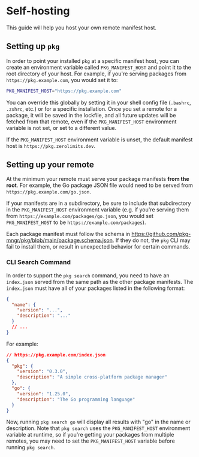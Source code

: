 # Self-hosting

This guide will help you host your own remote manifest host.

## Setting up `pkg`

In order to point your installed `pkg` at a specific manifest host, you can create an environment variable called `PKG_MANIFEST_HOST` and point it to the root directory of your host. For example, if you're serving packages from `https://pkg.example.com`, you would set it to:

```sh
PKG_MANIFEST_HOST="https://pkg.example.com"
```

You can override this globally by setting it in your shell config file (`.bashrc`, `.zshrc`, etc.) or for a specific installation. Once you set a remote for a package, it will be saved in the lockfile, and all future updates will be fetched from that remote, even if the `PKG_MANIFEST_HOST` environment variable is not set, or set to a different value.

If the `PKG_MANIFEST_HOST` environment variable is unset, the default manifest host is `https://pkg.zerolimits.dev`.

## Setting up your remote

At the minimum your remote must serve your package manifests **from the root**. For example, the Go package JSON file would need to be served from `https://pkg.example.com/go.json`.

If your manifests are in a subdirectory, be sure to include that subdirectory in the `PKG_MANIFEST_HOST` environment variable (e.g. if you're serving them from `https://example.com/packages/go.json`, you would set `PKG_MANIFEST_HOST` to be `https://example.com/packages`).

Each package manifest must follow the schema in https://github.com/pkg-mngr/pkg/blob/main/package.schema.json. If they do not, the `pkg` CLI may fail to install them, or result in unexpected behavior for certain commands.

### CLI Search Command

In order to support the `pkg search` command, you need to have an `index.json` served from the same path as the other package manifests. The `index.json` must have all of your packages listed in the following format:

```json
{
  "name": {
    "version": "...",
    "description": "..."
  }
  // ...
}
```

For example:

```json
// https://pkg.example.com/index.json
{
  "pkg": {
    "version": "0.3.0",
    "description": "A simple cross-platform package manager"
  },
  "go": {
    "version": "1.25.0",
    "description": "The Go programming language"
  }
}
```

Now, running `pkg search go` will display all results with "go" in the name or description. Note that `pkg search` uses the `PKG_MANIFEST_HOST` environment variable at runtime, so if you're getting your packages from multiple remotes, you may need to set the `PKG_MANIFEST_HOST` variable before running `pkg search`.
